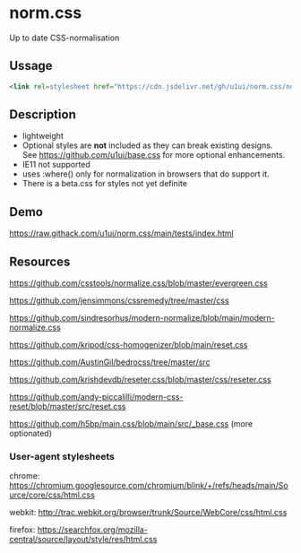 # norm.css
Up to date CSS-normalisation

## Ussage

```html
<link rel=stylesheet href="https://cdn.jsdelivr.net/gh/u1ui/norm.css/norm.min.css">
```

## Description

- lightweight
- Optional styles are **not** included as they can break existing designs.  
See https://github.com/u1ui/base.css for more optional enhancements.
- IE11 not supported
- uses :where() only for normalization in browsers that do support it.
- There is a beta.css for styles not yet definite

## Demo
https://raw.githack.com/u1ui/norm.css/main/tests/index.html  

## Resources

https://github.com/csstools/normalize.css/blob/master/evergreen.css

https://github.com/jensimmons/cssremedy/tree/master/css

https://github.com/sindresorhus/modern-normalize/blob/main/modern-normalize.css

https://github.com/kripod/css-homogenizer/blob/main/reset.css

https://github.com/AustinGil/bedrocss/tree/master/src

https://github.com/krishdevdb/reseter.css/blob/master/css/reseter.css

https://github.com/andy-piccalilli/modern-css-reset/blob/master/src/reset.css

https://github.com/h5bp/main.css/blob/main/src/_base.css (more optionated)

### User-agent stylesheets

chrome: https://chromium.googlesource.com/chromium/blink/+/refs/heads/main/Source/core/css/html.css

webkit: http://trac.webkit.org/browser/trunk/Source/WebCore/css/html.css

firefox: https://searchfox.org/mozilla-central/source/layout/style/res/html.css
